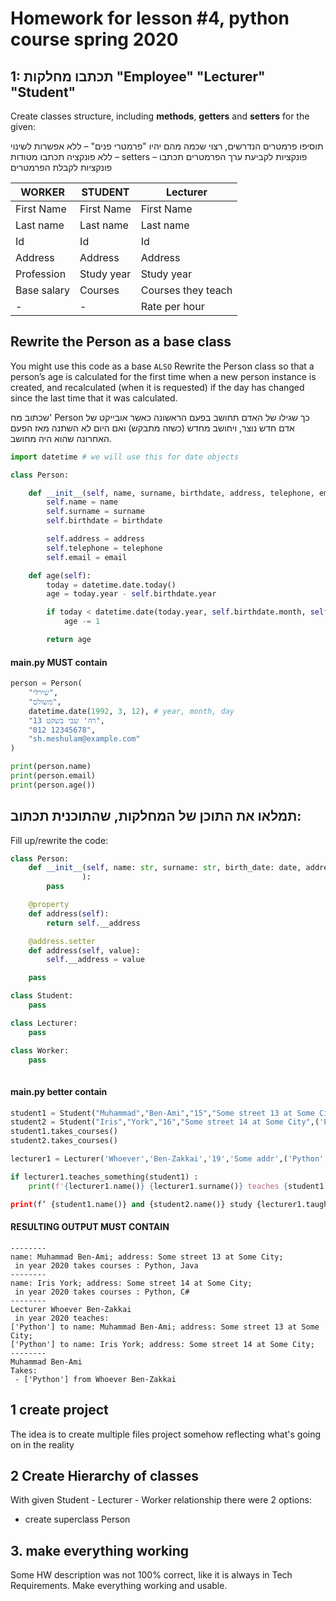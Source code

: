 # Homework for lesson #4, python course spring 2020
## 1: תכתבו מחלקות "Employee" "Lecturer" "Student" 
Create classes structure, including **methods**, **getters** and **setters** for the given:

תוסיפו פרמטרים הנדרשים, רצוי שכמה מהם יהיו "פרמטרי פנים" – ללא אפשרות לשינוי ללא פונקציה
תכתבו מטודות – setters  – פונקציות לקביעת ערך הפרמטרים
תכתבו פונקציות לקבלת הפרמטרים

  WORKER | STUDENT | Lecturer 
 --------- | ---------- | ----------- 
First Name | First Name | First Name 
Last name | Last name | Last name
Id | Id | Id   
Address | Address | Address 
Profession | Study year | Study year
Base salary | Courses | Courses they teach
 - | - | Rate per hour

## Rewrite the Person as a base class
You might use this code as a base
`ALSO`
Rewrite the Person class so that a person’s age is calculated for the first time when a new person instance is created, and recalculated (when it is requested) if the day has changed since the last time that it was calculated.

שכתוב מח' Person כך שגילו של האדם תחושב בפעם הראשונה כאשר אובייקט של אדם חדש נוצר, ויחושב מחדש (כשזה מתבקש) ואם היום לא השתנה מאז הפעם האחרונה שהוא היה מחושב.


```python
import datetime # we will use this for date objects

class Person:

    def __init__(self, name, surname, birthdate, address, telephone, email):
        self.name = name
        self.surname = surname
        self.birthdate = birthdate

        self.address = address
        self.telephone = telephone
        self.email = email

    def age(self):
        today = datetime.date.today()
        age = today.year - self.birthdate.year

        if today < datetime.date(today.year, self.birthdate.month, self.birthdate.day):
            age -= 1

        return age
```
#### main.py MUST contain

```python
person = Person(
    "שירלי",
    "משולם",
    datetime.date(1992, 3, 12), # year, month, day
    "רח' שבי בשקט 13",
    "012 12345678",
    "sh.meshulam@example.com"
)

print(person.name)
print(person.email)
print(person.age())
```

## תמלאו את התוכן של המחלקות, שהתוכנית תכתוב:
Fill up/rewrite the code:

```python
class Person:
    def __init__(self, name: str, surname: str, birth_date: date, address: str, person_id: int, ......
				):
		pass

	@property
    def address(self):
        return self.__address

    @address.setter
    def address(self, value):
        self.__address = value

    pass

class Student:
    pass

class Lecturer:
    pass

class Worker:
    pass
    	
```
#### main.py better contain
```python   
student1 = Student("Muhammad","Ben-Ami","15","Some street 13 at Some City",('Python','Java'),2020)
student2 = Student("Iris","York","16","Some street 14 at Some City",('Python','C#'),2020)
student1.takes_courses()
student2.takes_courses()

lecturer1 = Lecturer('Whoever','Ben-Zakkai','19','Some addr',('Python','Advanced Algorithms'),2020)

if lecturer1.teaches_something(student1) :
    print(f'{lecturer1.name()} {lecturer1.surname()} teaches {student1.takes_courses_from(lecturer1)}’)

print(f’ {student1.name()} and {student2.name()} study {lecturer1.taught_students(student1, student2)} from {lecturer1.name()}’)
```

#### RESULTING OUTPUT MUST CONTAIN
```
--------
name: Muhammad Ben-Ami; address: Some street 13 at Some City;
 in year 2020 takes courses : Python, Java
--------
name: Iris York; address: Some street 14 at Some City;
 in year 2020 takes courses : Python, C#
--------
Lecturer Whoever Ben-Zakkai
 in year 2020 teaches: 
['Python'] to name: Muhammad Ben-Ami; address: Some street 13 at Some City;
['Python'] to name: Iris York; address: Some street 14 at Some City;
--------
Muhammad Ben-Ami 
Takes:
 - ['Python'] from Whoever Ben-Zakkai
```



## 1 create project
The idea is to create multiple files project somehow reflecting what's going on in the reality
## 2 Create Hierarchy of classes
With given Student - Lecturer - Worker relationship there were 2 options:
* create superclass Person
## 3. make everything working
Some HW description was not 100% correct, like it is always in Tech Requirements.
Make everything working and usable.
 

